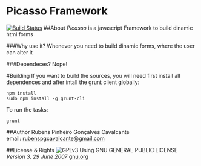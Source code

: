 Picasso Framework
===========
[![Build Status](https://travis-ci.org/rubenspgcavalcante/Picasso.svg?branch=master)](https://travis-ci.org/rubenspgcavalcante/Picasso)
##About
*Picasso* is a javascript Framework to build dinamic html forms

###Why use it?
Whenever you need to build dinamic forms, where the user can alter it

###Dependeces?
Nope!

#Building
If you want to build the sources, you will need first install all dependences and after intall the grunt client
globally:
```shellscript
npm install
sudo npm install -g grunt-cli
```

To run the tasks:
```shellscript
grunt
```

##Author
Rubens Pinheiro Gonçalves Cavalcante  
email: [rubenspgcavalcante@gmail.com](mailto:rubenspgcavalcante@gmail.com)

##License & Rights
![GPLv3](http://www.gnu.org/graphics/gplv3-88x31.png)
Using GNU GENERAL PUBLIC LICENSE *Version 3, 29 June 2007*
[gnu.org](http://www.gnu.org/copyleft/gpl.html)  
